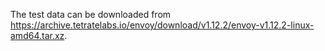 The test data can be downloaded from https://archive.tetratelabs.io/envoy/download/v1.12.2/envoy-v1.12.2-linux-amd64.tar.xz.
